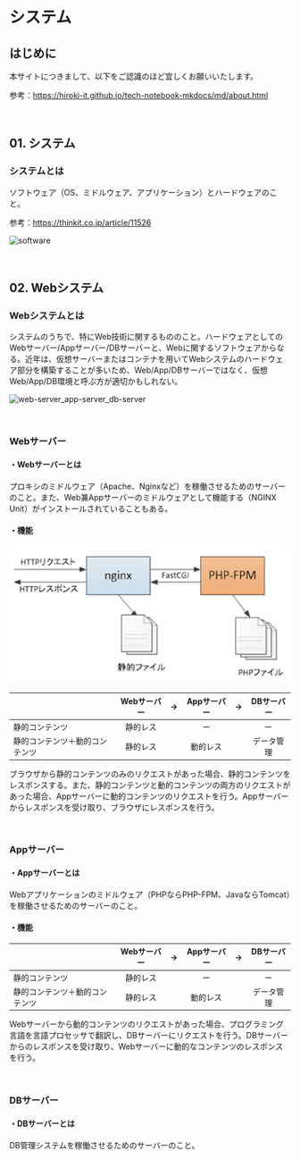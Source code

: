# システム

## はじめに

本サイトにつきまして、以下をご認識のほど宜しくお願いいたします。

参考：https://hiroki-it.github.io/tech-notebook-mkdocs/md/about.html

<br>

## 01. システム

### システムとは

ソフトウェア（OS、ミドルウェア、アプリケーション）とハードウェアのこと。

参考：https://thinkit.co.jp/article/11526

![software](https://raw.githubusercontent.com/hiroki-it/tech-notebook/master/images/software.png)

<br>

## 02. Webシステム

### Webシステムとは

システムのうちで、特にWeb技術に関するもののこと。ハードウェアとしてのWebサーバー/Appサーバー/DBサーバーと、Webに関するソフトウェアからなる。近年は、仮想サーバーまたはコンテナを用いてWebシステムのハードウェア部分を構築することが多いため、Web/App/DBサーバーではなく、仮想Web/App/DB環境と呼ぶ方が適切かもしれない。

![web-server_app-server_db-server](https://raw.githubusercontent.com/hiroki-it/tech-notebook/master/images/web-server_app-server_db-server.png)

<br>

### Webサーバー

#### ・Webサーバーとは

プロキシのミドルウェア（Apache、Nginxなど）を稼働させるためのサーバーのこと。また、Web兼Appサーバーのミドルウェアとして機能する（NGINX Unit）がインストールされていることもある。

#### ・機能

![NginxとPHP-FPMの組み合わせ](https://raw.githubusercontent.com/hiroki-it/tech-notebook/master/images/NginxとPHP-FPMの組み合わせ.png)

|                                | Webサーバー |  →   | Appサーバー |  →   | DBサーバー |
| ------------------------------ | :---------: | :--: | :---------: | :--: | :--------: |
| 静的コンテンツ                 |  静的レス   |      |     ー      |      |     ー     |
| 静的コンテンツ＋動的コンテンツ |  静的レス   |      |  動的レス   |      | データ管理 |

ブラウザから静的コンテンツのみのリクエストがあった場合、静的コンテンツをレスポンスする。また、静的コンテンツと動的コンテンツの両方のリクエストがあった場合、Appサーバーに動的コンテンツのリクエストを行う。Appサーバーからレスポンスを受け取り、ブラウザにレスポンスを行う。

<br>

### Appサーバー

#### ・Appサーバーとは

Webアプリケーションのミドルウェア（PHPならPHP-FPM、JavaならTomcat）を稼働させるためのサーバーのこと。

#### ・機能

|                                | Webサーバー |  →   | Appサーバー |  →   | DBサーバー |
| ------------------------------ | :---------: | :--: | :---------: | :--: | :--------: |
| 静的コンテンツ                 |  静的レス   |      |     ー      |      |     ー     |
| 静的コンテンツ＋動的コンテンツ |  静的レス   |      |  動的レス   |      | データ管理 |


Webサーバーから動的コンテンツのリクエストがあった場合、プログラミング言語を言語プロセッサで翻訳し、DBサーバーにリクエストを行う。DBサーバーからのレスポンスを受け取り、Webサーバーに動的なコンテンツのレスポンスを行う。

<br>

### DBサーバー

#### ・DBサーバーとは

DB管理システムを稼働させるためのサーバーのこと。

<br>
